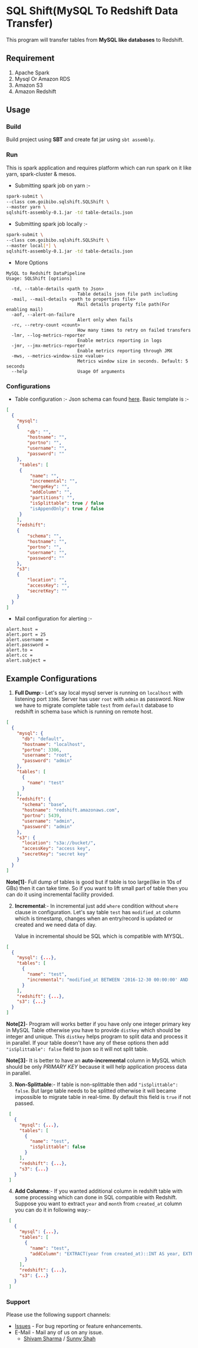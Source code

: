 # SQL Shift(MySQL To Redshift Data Transfer)

This program will transfer tables from **MySQL like databases** to Redshift.

Requirement
-----------
1. Apache Spark
2. Mysql Or Amazon RDS
3. Amazon S3
4. Amazon Redshift

Usage
-----

### Build
Build project using **SBT** and create fat jar using `sbt assembly`.

### Run
This is spark application and requires platform which can run spark on it like yarn, spark-cluster & mesos.

- Submitting spark job on yarn :-
```bash
spark-submit \
--class com.goibibo.sqlshift.SQLShift \
--master yarn \
sqlshift-assembly-0.1.jar -td table-details.json
```

- Submitting spark job locally :-
```bash
spark-submit \
--class com.goibibo.sqlshift.SQLShift \
--master local[*] \
sqlshift-assembly-0.1.jar -td table-details.json
```

- More Options

```text
MySQL to Redshift DataPipeline
Usage: SQLShift [options]

  -td, --table-details <path to Json>
                           Table details json file path including
  -mail, --mail-details <path to properties file>
                           Mail details property file path(For enabling mail)
  -aof, --alert-on-failure
                           Alert only when fails
  -rc, --retry-count <count>
                           How many times to retry on failed transfers
  -lmr, --log-metrics-reporter
                           Enable metrics reporting in logs
  -jmr, --jmx-metrics-reporter
                           Enable metrics reporting through JMX
  -mws, --metrics-window-size <value>
                           Metrics window size in seconds. Default: 5 seconds
  --help                   Usage Of arguments
```

### Configurations

- Table configuration :- Json schema can found [here](src/main/resources/json.schema). Basic template is :-

```json
[
  {
    "mysql":
    {
        "db": "",
        "hostname": "",
        "portno": "",
        "username": "",
        "password": ""
    },
     "tables": [
     {
         "name": "",
         "incremental": "",
         "mergeKey": "",
         "addColumn": "",
         "partitions": "",
         "isSplittable": true / false
         "isAppendOnly": true / false
     }
    ],
    "redshift":
    {
        "schema": "",
        "hostname": "",
        "portno": "",
        "username": "",
        "password": ""
    },
    "s3":
    {
        "location": "",
        "accessKey": "",
        "secretKey": ""
    }
  }
]
```

- Mail configuration for alerting :-

```PROPERTIES
alert.host =
alert.port = 25
alert.username =
alert.password =
alert.to =
alert.cc =
alert.subject =
```

## Example Configurations

1. **Full Dump**:- Let's say local mysql server is running on `localhost` with listening port `3306`. Server has user `root` with 
`admin` as password. Now we have to migrate complete table `test` from `default` database to redshift in schema `base` 
which is running on remote host.
 
```json
[
  {
    "mysql": {
      "db": "default",
      "hostname": "localhost",
      "portno": 3306,
      "username": "root",
      "password": "admin"
    },
    "tables": [
      {
        "name": "test"
      }
    ],
    "redshift": {
      "schema": "base",
      "hostname": "redshift.amazonaws.com",
      "portno": 5439,
      "username": "admin",
      "password": "admin"
    },
    "s3": {
      "location": "s3a://bucket/",
      "accessKey": "access key",
      "secretKey": "secret key"
    }
  }
]
```

**Note[1]**- Full dump of tables is good but if table is too large(like in 10s of GBs) then it can take time. So if you 
want to lift small part of table then you can do it using incremental facility provided. 
 
 
2. **Incremental**:- In incremental just add `where` condition without `where` clause in configuration. Let's say table `test` has 
`modified_at` column which is timestamp, changes when an entry/record is updated or created and we need data of day.
 
   Value in incremental should be SQL which is compatible with MYSQL.  
 
 ```json
 [
   {
     "mysql": {...},
     "tables": [
       {
         "name": "test",
         "incremental": "modified_at BETWEEN '2016-12-30 00:00:00' AND '2016-12-30 23:59:59'"
       }
     ],
     "redshift": {...},
     "s3": {...}
   }
 ]
 ```
 
 **Note[2]**- Program will works better if you have only one integer primary key in MySQL Table otherwise you have to 
 provide `distkey` which should be integer and unique. This `distkey` helps program to split data and process it in 
 parallel. If your table doesn't have any of these options then add `"isSplittable": false` field to json so it will not
 split table.

 **Note[3]**- It is better to have an **auto-incremental** column in MySQL which should be only _PRIMARY KEY_ because
  it will help application process data in parallel.

3. **Non-Splittable**:- If table is non-splittable then add `"isSplittable": false`. But large table needs to be splitted otherwise it will
became impossible to migrate table in real-time. By default this field is `true` if not passed.

```json
 [
   {
     "mysql": {...},
     "tables": [
       {
         "name": "test",
         "isSplittable": false
       }
     ],
     "redshift": {...},
     "s3": {...}
   }
 ]
 ```

4. **Add Columns**:- If you wanted additional column in redshift table with some processing which can done in SQL 
compatible with Redshift. Suppose you want to extract `year` and `month` from `created_at` column you can do it in 
following way:-
 
 ```json
  [
    {
      "mysql": {...},
      "tables": [
        {
          "name": "test",
          "addColumn": "EXTRACT(year from created_at)::INT AS year, EXTRACT(month from created_at)::INT AS month"
        }
      ],
      "redshift": {...},
      "s3": {...}
    }
  ]
  ```
  
### Support

Please use the following support channels:

* [Issues](https://github.com/goibibo/SqlShift/issues) - For bug reporting or feature enhancements.
* E-Mail - Mail any of us on any issue.
    * [Shivam Sharma](shivam.sharma@gmail.com) / [Sunny Shah](sunny.shah@goibibo.com) 